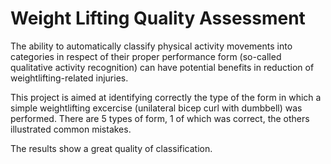 # Weight Lifting Quality Assessment

The ability to automatically classify physical activity movements into categories in respect of their proper performance form (so-called qualitative activity recognition) can have potential benefits in reduction of weightlifting-related injuries.

This project is aimed at identifying correctly the type of the form in which a simple weightlifting excercise (unilateral bicep curl with dumbbell) was performed. There are 5 types of form, 1 of which was correct, the others illustrated common mistakes.

The results show a great quality of classification.

